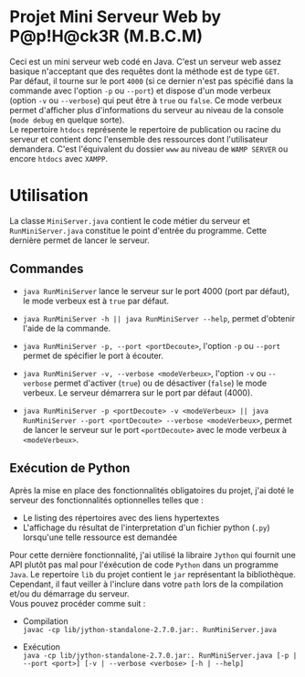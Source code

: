 # Projet Mini Serveur Web by P@p!H@ck3R (M.B.C.M)  

Ceci est un mini serveur web codé en Java. C'est un serveur web assez basique n'acceptant que des requêtes dont la méthode est de type `GET`.  
Par défaut, il tourne sur le port `4000` (si ce dernier n'est pas spécifié dans la commande avec l'option `-p` ou `--port`) et dispose d'un mode verbeux (option `-v` ou `--verbose`) qui peut être à `true` ou `false`. Ce mode verbeux permet d'afficher plus d'informations du serveur au niveau de la console (`mode debug` en quelque sorte).  
Le repertoire `htdocs` représente le repertoire de publication ou racine du serveur et contient donc l'ensemble des ressources dont l'utilisateur demandera. C'est l'équivalent du dossier `www` au niveau de `WAMP SERVER` ou encore `htdocs` avec `XAMPP`.  

# Utilisation  
La classe `MiniServer.java` contient le code métier du serveur et `RunMiniServer.java` constitue le point d'entrée du programme. Cette dernière permet de lancer le serveur.  

## Commandes  

* `java RunMiniServer` lance le serveur sur le port 4000 (port par défaut), le mode verbeux est à `true` par défaut.  

* `java RunMiniServer -h || java RunMiniServer --help`, permet d'obtenir l'aide de la commande.  

* `java RunMiniServer -p, --port <portDecoute>`, l'option `-p` ou `--port` permet de spécifier le port à écouter.  

* `java RunMiniServer -v, --verbose <modeVerbeux>`, l'option `-v` ou `--verbose` permet d'activer (`true`) ou de désactiver (`false`) le mode verbeux. Le serveur démarrera sur le port par défaut (4000).  

* `java RunMiniServer -p <portDecoute> -v <modeVerbeux> || java RunMiniServer --port <portDecoute> --verbose <modeVerbeux>`, permet de lancer le serveur sur le port `<portDecoute>` avec le mode verbeux à `<modeVerbeux>`.  

## Exécution de Python  

Après la mise en place des fonctionnalités obligatoires du projet, j'ai doté le serveur des fonctionnalités optionnelles telles que :  
* Le listing des répertoires avec des liens hypertextes  
* L'affichage du résultat de l'interpretation d'un fichier python (`.py`) lorsqu'une telle ressource est demandée  

Pour cette dernière fonctionnalité, j'ai utilisé la libraire `Jython` qui fournit une API plutôt pas mal pour l'éxécution de code `Python` dans un programme `Java`. Le repertoire `lib` du projet contient le `jar` représentant la bibliothèque. Cependant, il faut veiller à l'inclure dans votre `path` lors de la compilation et/ou du démarrage du serveur.  
Vous pouvez procéder comme suit :  

* Compilation  
`javac -cp lib/jython-standalone-2.7.0.jar:. RunMiniServer.java`  

* Exécution  
`java -cp lib/jython-standalone-2.7.0.jar:. RunMiniServer.java [-p | --port <port>] [-v | --verbose <verbose> [-h | --help]`
